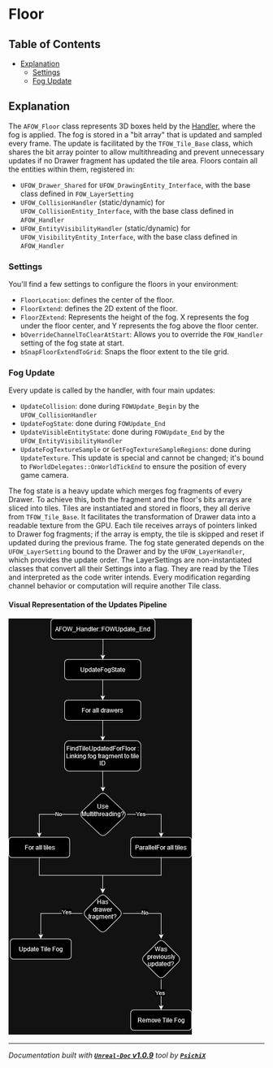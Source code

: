 # Floor

## Table of Contents

- [Explanation](#explanation)
    - [Settings](#settings)
    - [Fog Update](#fog-update)

## Explanation

The `AFOW_Floor` class represents 3D boxes held by the [Handler](/book/architecture/Handler.md), where the fog is applied. The fog is stored in a "bit array"
that is updated and sampled every frame. The update is facilitated by the `TFOW_Tile_Base` class, which shares the bit array pointer to
allow multithreading and prevent unnecessary updates if no Drawer fragment has updated the tile area. Floors contain all the entities
within them, registered in:

* `UFOW_Drawer_Shared` for `UFOW_DrawingEntity_Interface`, with the base class defined in `FOW_LayerSetting`
* `UFOW_CollisionHandler` (static/dynamic) for `UFOW_CollisionEntity_Interface`, with the base class defined in `AFOW_Handler`
* `UFOW_EntityVisibilityHandler` (static/dynamic) for `UFOW_VisibilityEntity_Interface`, with the base class defined in `AFOW_Handler`

### Settings

You'll find a few settings to configure the floors in your environment:

* `FloorLocation`: defines the center of the floor.
* `FloorExtend`: defines the 2D extent of the floor.
* `FloorZExtend`: Represents the height of the fog. X represents the fog under the floor center, and Y represents the fog above the floor center.
* `bOverrideChannelToClearAtStart`: Allows you to override the `FOW_Handler` setting of the fog state at start.
* `bSnapFloorExtendToGrid`: Snaps the floor extent to the tile grid.

### Fog Update

Every update is called by the handler, with four main updates:

* `UpdateCollision`: done during `FOWUpdate_Begin` by the `UFOW_CollisionHandler`
* `UpdateFogState`: done during `FOWUpdate_End`
* `UpdateVisibleEntityState`: done during `FOWUpdate_End` by the `UFOW_EntityVisibilityHandler`
* `UpdateFogTextureSample` or `GetFogTextureSampleRegions`: done during `UpdateTexture`. This update is special and cannot be changed; it's
bound to `FWorldDelegates::OnWorldTickEnd` to ensure the position of every game camera.

The fog state is a heavy update which merges fog fragments of every Drawer. To achieve this, both the fragment and the floor's bits
arrays are sliced into tiles. Tiles are instantiated and stored in floors, they all derive from `TFOW_Tile_Base`. It facilitates the
transformation of Drawer data into a readable texture from the GPU. Each tile receives arrays of pointers linked to Drawer fog fragments;
if the array is empty, the tile is skipped and reset if updated during the previous frame. The fog state generated depends on the
`UFOW_LayerSetting` bound to the Drawer and by the `UFOW_LayerHandler`, which provides the update order. The LayerSettings are non-instantiated
classes that convert all their Settings into a flag. They are read by the Tiles and interpreted as the code writer intends. Every modification
regarding channel behavior or computation will require another Tile class.

#### Visual Representation of the Updates Pipeline

![Floor update pipeline](../../assets/Architecture/Floor/FloorUpdate.drawio.png)

---
_Documentation built with [**`Unreal-Doc` v1.0.9**](https://github.com/PsichiX/unreal-doc) tool by [**`PsichiX`**](https://github.com/PsichiX)_